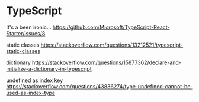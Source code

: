 # TypeScript

It's a been ironic...
https://github.com/Microsoft/TypeScript-React-Starter/issues/8

static classes
https://stackoverflow.com/questions/13212521/typescript-static-classes

dictionary
https://stackoverflow.com/questions/15877362/declare-and-initialize-a-dictionary-in-typescript

undefined as index key
https://stackoverflow.com/questions/43836274/type-undefined-cannot-be-used-as-index-type
